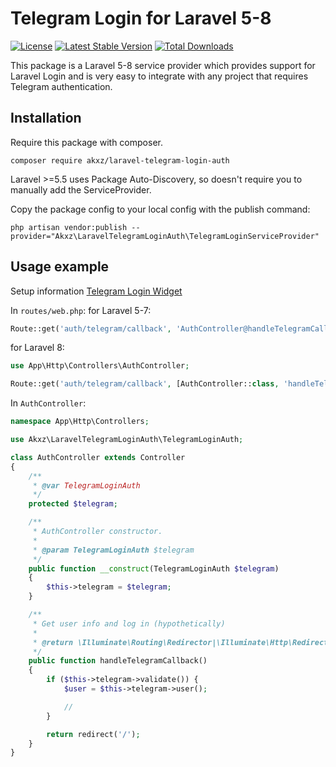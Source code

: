 # Telegram Login for Laravel 5-8
[![License](https://poser.pugx.org/azate/laravel-telegram-login-auth/license)](https://packagist.org/packages/azate/laravel-telegram-login-auth)
[![Latest Stable Version](https://poser.pugx.org/azate/laravel-telegram-login-auth/v/stable)](https://packagist.org/packages/azate/laravel-telegram-login-auth)
[![Total Downloads](https://poser.pugx.org/azate/laravel-telegram-login-auth/downloads)](https://packagist.org/packages/azate/laravel-telegram-login-auth)

This package is a Laravel 5-8 service provider which provides support for Laravel Login and is very easy to integrate with any project that requires Telegram authentication.

## Installation
Require this package with composer.
```shell
composer require akxz/laravel-telegram-login-auth
```
Laravel >=5.5 uses Package Auto-Discovery, so doesn't require you to manually add the ServiceProvider.

Copy the package config to your local config with the publish command:

```shell
php artisan vendor:publish --provider="Akxz\LaravelTelegramLoginAuth\TelegramLoginServiceProvider"
```
## Usage example

Setup information [Telegram Login Widget](https://core.telegram.org/widgets/login)

In `routes/web.php`:
for Laravel 5-7:
```php
Route::get('auth/telegram/callback', 'AuthController@handleTelegramCallback')->name('auth.telegram.handle');
```
for Laravel 8:
```php
use App\Http\Controllers\AuthController;

Route::get('auth/telegram/callback', [AuthController::class, 'handleTelegramCallback']);
```

In `AuthController`:
```php
namespace App\Http\Controllers;

use Akxz\LaravelTelegramLoginAuth\TelegramLoginAuth;

class AuthController extends Controller
{
    /**
     * @var TelegramLoginAuth
     */
    protected $telegram;

    /**
     * AuthController constructor.
     *
     * @param TelegramLoginAuth $telegram
     */
    public function __construct(TelegramLoginAuth $telegram)
    {
        $this->telegram = $telegram;
    }

    /**
     * Get user info and log in (hypothetically)
     *
     * @return \Illuminate\Routing\Redirector|\Illuminate\Http\RedirectResponse
     */
    public function handleTelegramCallback()
    {
        if ($this->telegram->validate()) {
            $user = $this->telegram->user();

            //
        }

        return redirect('/');
    }
}
```
